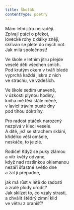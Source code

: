 ```yaml
---
title: Školák
contentType: poetry
---
```


<section>

Mám letní jitro nejraději.  
Zpívají ptáci o překot,  
lovecké rohy z dálky znějí,  
skřivan se plete do mých not.  
Jak milá společnost!

Ve škole v letním jitru přejde  
veselé děti všechen smích.  
Pod krutým okem v tváři bledé  
vyprchá každá jiskra z nich  
ve strachu, ve vzdeších.

Ve škole sedím unaveně,  
v úzkosti plynou hodiny,  
kniha mě těší stále méně,  
v lavici trávím pusté dny  
pod tíhou doktríny.

Pro radost ptáček narozený  
nezpívá v kleci vesele.  
A dítě, jež se strachem sklání,  
křidélko věší omšelé,  
neskáče, to je zlé.

Rodiče! Když se puky zlámou  
a vítr květy odvane,  
když nad rostlinkou oklamanou  
nezáří šťastné světlo dne  
a žal ji přepadne,

jak má růst v létě do radosti  
a zralé plody urodit?  
Jak sklízet to, co vzaly strasti,  
a chválit štědrý zimní klid  
ve větru z oranišť?

</section>
